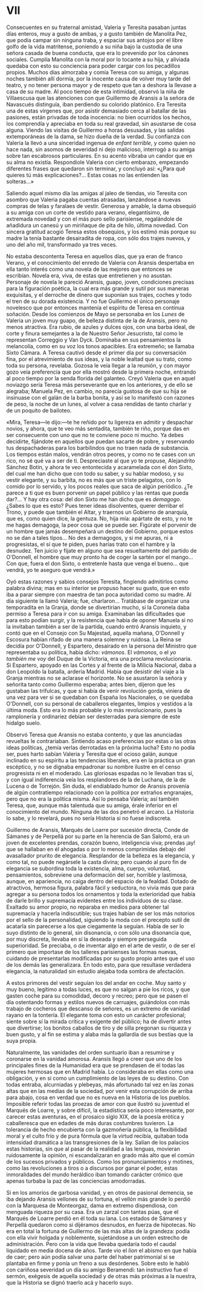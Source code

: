 # VII

Consecuentes en su fraternal amistad, Valeria y Teresita pasaban juntas días
enteros, muy a gusto de ambas, y a gusto también de Manolita Pez, que podía
campar sin ninguna traba, y espaciar sus antojos por el libre golfo de la vida
matritense, poniendo a su niña bajo la custodia de una señora casada de buena
conducta, que era lo prevenido por los cánones sociales. Cumplía Manolita con
la moral por lo tocante a su hija, y aliviada quedaba con esto su conciencia
para poder cargar con los pecadillos propios. Muchos días almorzaba y comía
Teresa con su amiga, y algunas noches también allí dormía, por la inocente
causa de volver muy tarde del teatro, y no tener persona mayor y de respeto que
tan a deshora la llevase a casa de su madre.  Al poco tiempo de esta intimidad,
observó la niña de Villaescusa que las atenciones con que Guillermo de Aransis
a la señora de Navascués distinguía, iban perdiendo su colorido platónico. Era
Teresita una de estas vírgenes que, por asistir demasiado cerca al batallar de
las pasiones, están privadas de toda inocencia: no bien ocurridos los hechos,
los comprendía y apreciaba en toda su real gravedad, sin asustarse de cosa
alguna. Viendo las visitas de Guillermo a horas desusadas, y las salidas
extemporáneas de la dama, se hizo dueña de la verdad. Su confianza con Valeria
la llevó a una sinceridad ingenua de *enfant terrible*, y como quien no hace
nada, sin asomos de severidad ni dejo malicioso, interrogó a su amiga sobre tan
escabrosos particulares. En su acento vibraba un candor que en su alma no
existía. Respondiole Valeria con cierto embarazo, empezando diferentes frases
que quedaron sin terminar, y concluyó así: «¿Para qué quieres tú más
explicaciones?... Estas cosas no las entienden las solteras...»

Saliendo aquel mismo día las amigas al jaleo de tiendas, vio Teresita con
asombro que Valeria pagaba cuentas atrasadas, lanzándose a nuevas compras de
telas y faralaes de vestir. Generosa y amable, la dama obsequió a su amiga con
un corte de vestido para verano, elegantísimo, de extremada novedad y con el
más puro sello parisiense, regalándole de añadidura un canesú y un miriñaque de
pita de hilo, última novedad. Con sincera gratitud acogió Teresa estos
obsequios, y los estimó más porque su madre la tenía bastante desairadita de
ropa, con sólo dos trajes nuevos, y uno del año mil, transformado ya tres
veces.

No estaba descontenta Teresa en aquellos días, que ya eran de franco Verano,
y el conocimiento del enredo de Valeria con Aransis despertaba en ella tanto
interés como una novela de las mejores que entonces se escribían.  Novela era,
viva, de estas que entretienen y no asustan. Personaje de novela le pareció
Aransis, guapo, joven, condiciones precisas para la figuración poética, la cual
era más grande y sutil por sus maneras exquisitas, y el derroche de dinero que
suponían sus trajes, coches y todo el tren de su dorada existencia. Y no fue
Guillermo el único personaje novelesco que por entonces mantenía el espíritu de
Teresa en continua soñación. Desde los comienzos de Mayo se personaba en los
*Lunes* de Valeria un joven muy guapo, de belleza distinta de la de Aransis,
pero no menos atractiva. Era rubio, de azules y dulces ojos, con una barba
ideal, de corte y finura semejantes a la de Nuestro Señor Jesucristo, tal como
le representan Correggio y Van Dyck. Dominaba en sus pensamientos la
melancolía, como en su voz los tonos apacibles. Era extremeño; se llamaba Sixto
Cámara. A Teresa cautivó desde el primer día por su conversación fina, por el
atrevimiento de sus ideas, y la noble lealtad que su trato, como toda su
persona, revelaba. Gozosa le veía llegar a la reunión, y con mayor gozo veía
preferencia que por ella mostró desde la primera noche, entrando al poco tiempo
por la senda florida del galanteo. Creyó Valeria que en aquel noviazgo sería
Teresa más perseverante que en los anteriores, y de ello se alegraba; Manuela
Pez, en cambio, no parecía gustosa de que su hija se insinuase con el galán de
la barba bonita, y así se lo manifestó con razones de peso, la noche de un
lunes, al volver a casa rendidas de tanto charlar y de un poquito de bailoteo.

«Mira, Teresa—le dijo:—te he reñido por tu ligereza en admitir y despachar
novios, y ahora, que te veo más sentadita, también te riño, porque das en ser
consecuente con uno que no te conviene poco ni mucho. Ya debes decidirte,
fijándote en aquellos que puedan sacarte de pobre, y reservando tus
despachaderas para los barbilindos que no traen nada de substancia. Los tiempos
están malos, vendrán otros peores, y como no te cases con un rico, no sé qué va
a ser de ti. Despreciaste al que yo te propuse, Alejandrito Sánchez Botín,
y ahora te veo entontecida y acaramelada con el don Sixto, del cual me han
dicho que con todo su saber, y su hablar modoso, y su vestir elegante, y su
barbita, no es más que un triste pelagatos, con lo comido por lo servido, y los
pocos reales que saca de algún periódico. ¿Te parece a ti que es buen porvenir
un papel público y las rentas que pueda dar?... Y hay otra cosa: del don Sixto
me han dicho que es *demagogo*. ¿Sabes lo que es esto? Pues tener ideas
disolventes, querer derribar el Trono, y puede que también el Altar, y traernos
un Gobierno de anarquía, que es, como quien dice, la gentuza. No, hija mía:
apártate de esto, y no te me hagas demagoga, la peor cosa que se puede ser.
Figúrate el porvenir de un hombre que jamás desempeñará un destino del
Gobierno, porque estos no se dan a tales tipos...  No des a demagogos, y si me
apuras, ni a progresistas, el sí que te piden, pues harías trato con el hambre
y la desnudez. Ten juicio y fíjate en alguno que sea resueltamente del partido
de O'Donnell, el hombre que muy pronto ha de coger la sartén por el mango...
Con que, fuera el don Sixto, o entretenle hasta que venga el bueno... que
vendrá, yo te aseguro que vendrá.»

Oyó estas razones y sabios consejos Teresita, fingiendo admitirlos como palabra
divina; mas en su interior se propuso hacer su gusto, que en esto iba a parar
siempre con maestra de tan poca autoridad como su madre. Al día siguiente la
llamó Valeria; fue, charlaron... Tratábase de organizar una temporadita en la
Granja, donde se divertirían mucho, si la Coronela daba permiso a Teresa para
ir con su amiga. Examinaban las dificultades que para esto podían surgir, y la
resistencia que había de oponer Manuela si no la invitaban también a ser de la
partida, cuando entró Aransis inquieto, y contó que en el Consejo con Su
Majestad, aquella mañana, O'Donnell y Escosura habían rifado de una manera
solemne y ruidosa. La Reina se decidía por O'Donnell, y Espartero, desairado en
la persona del Ministro que representaba su política, había dicho: *vámonos*.
El *vámonos*, o el *yo también me voy* del Duque de la Victoria, era una
proclama revolucionaria. Si Espartero, apoyado en las Cortes y al frente de la
Milicia Nacional, daba a don Leopoldo la batalla, ardería Madrid. Había que
desistir del viaje a la Granja mientras no se aclarase el horizonte. No se
asustaron la señora y señorita tanto como Guillermo esperaba; antes bien,
dijeron que les gustaban las trifulcas, y que si había de venir revolución
gorda, viniera de una vez para ver si se quedaban con España los Nacionales,
o se quedaba O'Donnell, con su personal de caballeros elegantes, limpios
y vestidos a la última moda. Esto era lo más probable y lo más revolucionario,
pues la ramplonería y ordinariez debían ser desterradas para siempre de este
hidalgo suelo.

Observó Teresa que Aransis no estaba contento, y que las anunciadas revueltas
le contrariaban. Sintiendo acaso preferencias por estas o las otras ideas
políticas, ¿temía verlas derrotadas en la próxima lucha? Esto no podía ser,
pues harto sabían Valeria y Teresita que el ocioso galán, aunque inclinado en
su espíritu a las tendencias liberales, era en la práctica un gran escéptico,
y no se dignaba empadronar su nombre ilustre en el censo progresista ni en el
moderado. Las gloriosas espadas no le llevaban tras sí, y con igual
indiferencia veía los resplandores de la de Luchana, de la de Lucena o de
Torrejón. Sin duda, el endiablado humor de Aransis provenía de algún
contratiempo relacionado con la política por extraños engranajes, pero que no
era la política misma. Así lo pensaba Valeria; así también Teresa, que, aunque
más talentuda que su amiga, érale inferior en el conocimiento del mundo.
Ninguna de las dos penetró el arcano. La Historia lo sabe, y lo revelará, pues
no sería Historia si no fuese indiscreta.

Guillermo de Aransis, Marqués de Loarre por sucesión directa, Conde de Sámanes
y de Perpellá por su parte en la herencia de San Salomó, era un joven de
excelentes prendas, corazón bueno, inteligencia viva; prendas ¡ay! que se
hallaban en él ahogadas o por lo menos comprimidas debajo del avasallador
prurito de elegancia. Resplandor de la belleza es la elegancia, y como tal, no
puede negársele la casta divina; pero cuando al puro fin de elegancia se
subordina toda la existencia, alma, cuerpo, voluntad, pensamientos, sobreviene
una deformación del ser, horrible y lastimosa, aunque, en apariencia, no caiga
dentro del espacio de la fealdad. Dotado de atractivos, hermosa figura, palabra
fácil y seductora, no vivía más que para agregar a su persona todos los
ornamentos y toda la exterioridad que había de darle brillo y supremacía
evidentes entre los individuos de su clase.  Exaltado su amor propio, no
reparaba en medios para obtener tal supremacía y hacerla indiscutible; sus
trajes habían de ser los más notorios por el sello de la personalidad,
siguiendo la moda con el precepto sutil de acatarla sin parecerse a los que
ciegamente la seguían. Había de ser lo suyo distinto de lo general, sin
disonancia, o con sólo una disonancia que, por muy discreta, llevaba en sí la
deseada y siempre perseguida superioridad. Se preciaba, o de inventar algo en
el arte de vestir, o de ser el primero que importase de los talleres
parisienses las formas nuevas, cuidando de presentarlas modificadas por su
gusto propio antes que el uso de los demás las generalizara. En todo esto, para
que resultase verdadera elegancia, la naturalidad sin estudio alejaba toda
sombra de afectación.

A estos primores del vestir seguían los del andar en coche. Muy santo y muy
bueno, legítimo a todas luces, es que no salgan a pie los ricos, y que gasten
coche para su comodidad, decoro y recreo; pero que se pasen el día ostentando
formas y estilos nuevos de carruajes, guiándolos con más trabajo de cocheros
que descanso de señores, es un extremo de vanidad rayano en la tontería. El
elegante toma con esto un carácter profesional; siente sobre sí la mirada
crítica y exigente del público; ha de divertir antes que divertirse; los
bonitos caballos de tiro y de silla pregonan su riqueza y buen gusto, y al fin
se estima y alaba más la gallardía de sus bestias que la suya propia.

Naturalmente, las vanidades del orden suntuario iban a resumirse y coronarse en
la vanidad amorosa. Aransis llegó a creer que uno de los principales fines de
la Humanidad era que se prendasen de él todas las mujeres hermosas que en
Madrid había. Lo consideraba en ellas como una obligación, y en sí como un
cumplimiento de las leyes de su destino. Con todas entraba, alcurniadas
y plebeyas, más afortunado tal vez en las zonas altas que en las medias de la
sociedad, por venir esta corrupción de arriba para abajo, cosa en verdad que no
es nueva en la Historia de los pueblos.  Imposible referir todas las proezas de
amor con que ilustró su juventud el Marqués de Loarre, y sobre difícil, la
estadística sería poco interesante, por carecer estas aventuras, en el prosaico
siglo XIX, de la poesía erótica y caballeresca que en edades de más duras
costumbres tuvieron. La tolerancia de hecho encubierta con la gazmoñería
pública, la flexibilidad moral y el culto frío y de pura fórmula que la virtud
recibía, quitaban toda intensidad dramática a las transgresiones de la ley.
Salían de los palacios estas historias, sin que al pasar de la realidad a las
lenguas, movieran ruidosamente la opinión, ni escandalizaran en grado más alto
que el común de los sucesos privados y públicos. Como los pronunciamientos
y motines, como las revoluciones a tiros o a discursos por ganar el poder,
estas inmoralidades del mundo heráldico iban tomando carácter crónico que
apenas turbaba la paz de las conciencias amodorradas.

Si en los amoríos de garbosa vanidad, y en otros de pasional demencia, se iba
dejando Aransis vellones de su fortuna, el vellón más grande lo perdió con la
Marquesa de Monteorgaz, dama en extremo dispendiosa, con menguada riqueza por
su casa. Era un zarzal con tantas púas, que el Marqués de Loarre perdió en él
toda su lana. Los estados de Sámanes y Perpellá quedaron como si dijéramos
desnudos, en fuerza de hipotecas. No era en total la fortuna de Guillermo de
las más altas de la grandeza: podía con ella vivir holgada y noblemente,
sujetándose a un orden estrecho de administración.  Pero con la vida que
llevaba quedaría todo el caudal liquidado en media docena de años. Tarde vio el
*lion* el abismo en que había de caer; pero aún podía salvar una parte del
haber patrimonial si se plantaba en firme y ponía un freno a sus desórdenes.
Sobre esto le habló con cariñosa severidad un día su amigo Beramendi: tan
instructivo fue el sermón, exégesis de aquella sociedad y de otras más próximas
a la nuestra, que la Historia se dignó traerlo acá y hacerlo suyo.
